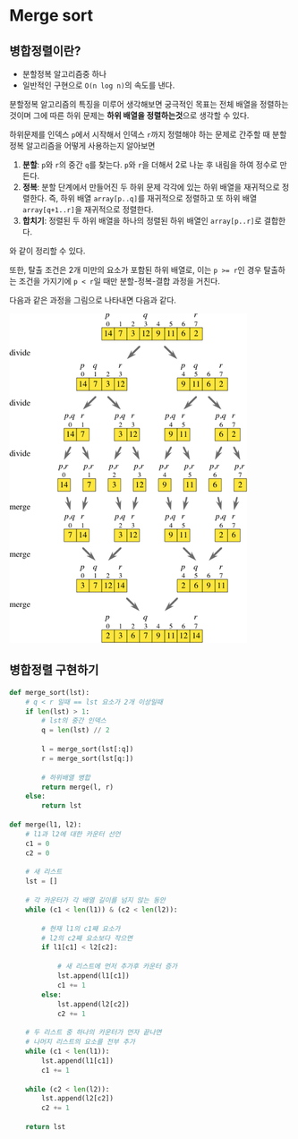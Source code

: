 # Merge sort

## 병합정렬이란?

* 분할정복 알고리즘중 하나
* 일반적인 구현으로 `O(n log n)`의 속도를 낸다.

분할정복 알고리즘의 특징을 미루어 생각해보면 궁극적인 목표는 전체 배열을 정렬하는 것이며 그에 따른 하위 문제는 **하위 배열을 정렬하는것**으로 생각할 수 있다.

하위문제를 인덱스 `p`에서 시작해서 인덱스 `r`까지 정렬해야 하는 문제로 간주할 때 분할정복 알고리즘을 어떻게 사용하는지 알아보면

1. **분할**: `p`와 `r`의 중간 `q`를 찾는다. `p`와 `r`을 더해서 2로 나눈 후 내림을 하여 정수로 만든다.
2. **정복**: 분할 단계에서 만들어진 두 하위 문제 각각에 있는 하위 배열을 재귀적으로 정렬한다. 즉, 하위 배열 `array[p..q]`를 재귀적으로 정렬하고 또 하위 배열 `array[q+1..r]`을 재귀적으로 정렬한다.
3. **합치기**: 정렬된 두 하위 배열을 하나의 정렬된 하위 배열인 `array[p..r]`로 결합한다.

와 같이 정리할 수 있다.

또한, 탈출 조건은 2개 미만의 요소가 포함된 하위 배열로, 이는 `p >= r`인 경우 탈출하는 조건을 가지기에 `p < r`일 때만 분할-정복-결합 과정을 거친다.

다음과 같은 과정을 그림으로 나타내면 다음과 같다.

![merge-sort-1](../resources/merge-sort-1.png)

## 병합정렬 구현하기

```py
def merge_sort(lst):
    # q < r 일때 == lst 요소가 2개 이상일때
    if len(lst) > 1:
        # lst의 중간 인덱스
        q = len(lst) // 2

        l = merge_sort(lst[:q])
        r = merge_sort(lst[q:])

        # 하위배열 병합
        return merge(l, r)
    else:
        return lst

def merge(l1, l2):
    # l1과 l2에 대한 카운터 선언
    c1 = 0
    c2 = 0

    # 새 리스트
    lst = []
    
    # 각 카운터가 각 배열 길이를 넘지 않는 동안
    while (c1 < len(l1)) & (c2 < len(l2)):

        # 현재 l1의 c1째 요소가
        # l2의 c2째 요소보다 작으면
        if l1[c1] < l2[c2]:

            # 새 리스트에 먼저 추가후 카운터 증가
            lst.append(l1[c1])
            c1 += 1
        else:
            lst.append(l2[c2])
            c2 += 1

    # 두 리스트 중 하나의 카운터가 먼자 끝나면
    # 나머지 리스트의 요소를 전부 추가
    while (c1 < len(l1)):
        lst.append(l1[c1])
        c1 += 1

    while (c2 < len(l2)):
        lst.append(l2[c2])
        c2 += 1

    return lst
```